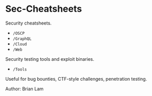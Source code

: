 # Sec-Cheatsheets

Security cheatsheets.
* `/OSCP`
* `/GraphQL`
* `/Cloud`
* `/Web`

Security testing tools and exploit binaries.
* `/Tools`

Useful for bug bounties, CTF-style challenges, penetration testing.

Author: Brian Lam
